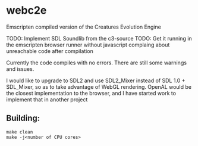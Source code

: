 # webc2e

Emscripten compiled version of the Creatures Evolution Engine

TODO: Implement SDL Soundlib from the c3-source
TODO: Get it running in the emscripten browser runner without javascript complaing about unreachable code after compilation

Currently the code compiles with no errors. There are still some warnings and issues.

I would like to upgrade to SDL2 and use SDL2_Mixer instead of SDL 1.0 + SDL_Mixer, so as to take advantage of WebGL rendering. OpenAL would be the closest implementation to the browser, and I have started work to implement that in another project

## Building:

```
make clean
make -j<number of CPU cores>
```
